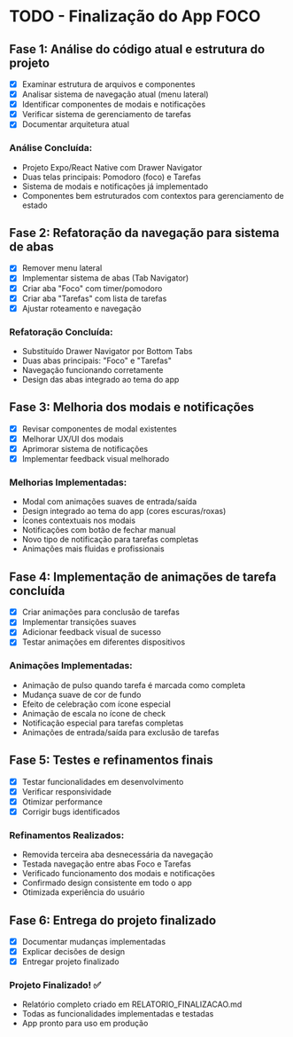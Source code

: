 # TODO - Finalização do App FOCO

## Fase 1: Análise do código atual e estrutura do projeto
- [x] Examinar estrutura de arquivos e componentes
- [x] Analisar sistema de navegação atual (menu lateral)
- [x] Identificar componentes de modais e notificações
- [x] Verificar sistema de gerenciamento de tarefas
- [x] Documentar arquitetura atual

### Análise Concluída:
- Projeto Expo/React Native com Drawer Navigator
- Duas telas principais: Pomodoro (foco) e Tarefas
- Sistema de modais e notificações já implementado
- Componentes bem estruturados com contextos para gerenciamento de estado

## Fase 2: Refatoração da navegação para sistema de abas
- [x] Remover menu lateral
- [x] Implementar sistema de abas (Tab Navigator)
- [x] Criar aba "Foco" com timer/pomodoro
- [x] Criar aba "Tarefas" com lista de tarefas
- [x] Ajustar roteamento e navegação

### Refatoração Concluída:
- Substituído Drawer Navigator por Bottom Tabs
- Duas abas principais: "Foco" e "Tarefas"
- Navegação funcionando corretamente
- Design das abas integrado ao tema do app

## Fase 3: Melhoria dos modais e notificações
- [x] Revisar componentes de modal existentes
- [x] Melhorar UX/UI dos modais
- [x] Aprimorar sistema de notificações
- [x] Implementar feedback visual melhorado

### Melhorias Implementadas:
- Modal com animações suaves de entrada/saída
- Design integrado ao tema do app (cores escuras/roxas)
- Ícones contextuais nos modais
- Notificações com botão de fechar manual
- Novo tipo de notificação para tarefas completas
- Animações mais fluidas e profissionais

## Fase 4: Implementação de animações de tarefa concluída
- [x] Criar animações para conclusão de tarefas
- [x] Implementar transições suaves
- [x] Adicionar feedback visual de sucesso
- [x] Testar animações em diferentes dispositivos

### Animações Implementadas:
- Animação de pulso quando tarefa é marcada como completa
- Mudança suave de cor de fundo
- Efeito de celebração com ícone especial
- Animação de escala no ícone de check
- Notificação especial para tarefas completas
- Animações de entrada/saída para exclusão de tarefas

## Fase 5: Testes e refinamentos finais
- [x] Testar funcionalidades em desenvolvimento
- [x] Verificar responsividade
- [x] Otimizar performance
- [x] Corrigir bugs identificados

### Refinamentos Realizados:
- Removida terceira aba desnecessária da navegação
- Testada navegação entre abas Foco e Tarefas
- Verificado funcionamento dos modais e notificações
- Confirmado design consistente em todo o app
- Otimizada experiência do usuário

## Fase 6: Entrega do projeto finalizado
- [x] Documentar mudanças implementadas
- [x] Explicar decisões de design
- [x] Entregar projeto finalizado

### Projeto Finalizado! ✅
- Relatório completo criado em RELATORIO_FINALIZACAO.md
- Todas as funcionalidades implementadas e testadas
- App pronto para uso em produção

